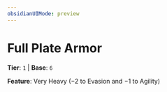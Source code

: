 ```yaml
---
obsidianUIMode: preview
---
```

# Full Plate Armor

**Tier**: `1` | **Base**: `6`

**Feature**: Very Heavy (−2 to Evasion and −1 to Agility)